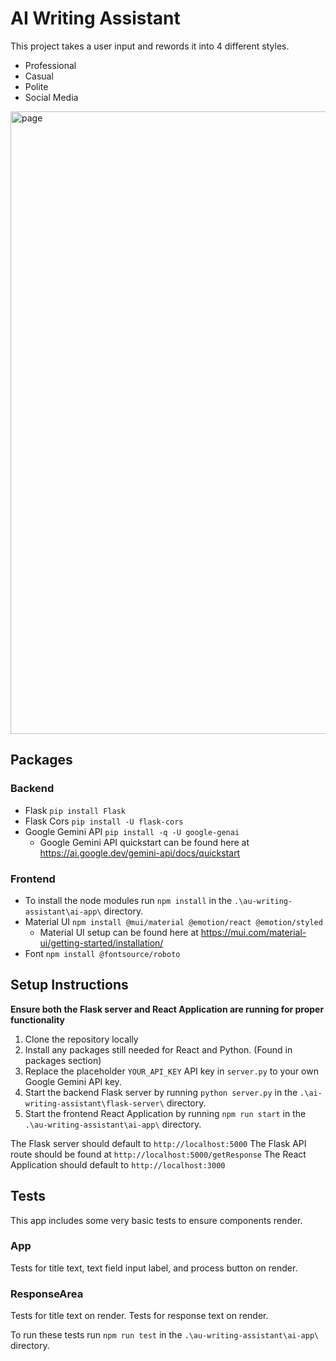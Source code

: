 # AI Writing Assistant

This project takes a user input and rewords it into 4 different styles.
* Professional
* Casual
* Polite
* Social Media

<img width="1920" height="996" alt="page" src="https://github.com/user-attachments/assets/eab23079-e74c-4a7a-81b1-a07a778598b8" />

## Packages

###  Backend
* Flask `pip install Flask`
* Flask Cors `pip install -U flask-cors`
* Google Gemini API `pip install -q -U google-genai`
    * Google Gemini API quickstart can be found here at https://ai.google.dev/gemini-api/docs/quickstart

### Frontend
* To install the node modules run `npm install` in the `.\au-writing-assistant\ai-app\` directory.
* Material UI `npm install @mui/material @emotion/react @emotion/styled`
    * Material UI setup can be found here at https://mui.com/material-ui/getting-started/installation/
* Font `npm install @fontsource/roboto`

## Setup Instructions

**Ensure both the Flask server and React Application are running for proper functionality**

1. Clone the repository locally
2. Install any packages still needed for React and Python. (Found in packages section)
3. Replace the placeholder `YOUR_API_KEY` API key in `server.py` to your own Google Gemini API key.
4. Start the backend Flask server by running `python server.py` in the `.\ai-writing-assistant\flask-server\` directory.
5. Start the frontend React Application by running `npm run start` in the `.\au-writing-assistant\ai-app\` directory.

The Flask server should default to `http://localhost:5000`
The Flask API route should be found at `http://localhost:5000/getResponse`
The React Application should default to `http://localhost:3000`

## Tests

This app includes some very basic tests to ensure components render.

### App
Tests for title text, text field input label, and process button on render.

### ResponseArea
Tests for title text on render.
Tests for response text on render.

To run these tests run `npm run test` in the `.\au-writing-assistant\ai-app\` directory.
